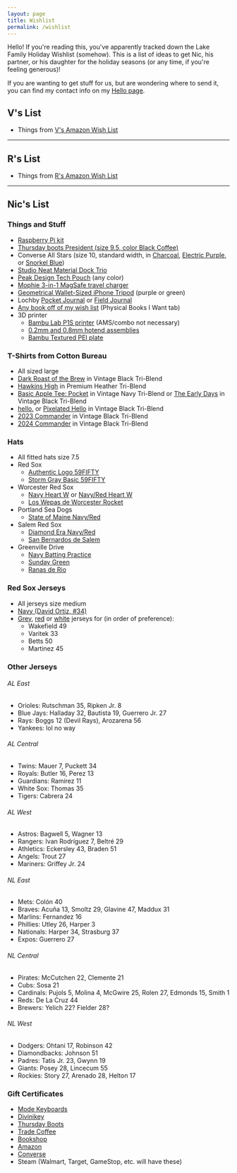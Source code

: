 ```yaml
---
layout: page
title: Wishlist
permalink: /wishlist
---
```


Hello! If you're reading this, you've apparently tracked down the Lake Family Holiday Wishlist (somehow). This is a list of ideas to get Nic, his partner, or his daughter for the holiday seasons (or any time, if you're feeling generous)!

If you are wanting to get stuff for us, but are wondering where to send it, you can find my contact info on my [Hello page](/hello).

## V's List

- Things from [V's Amazon Wish List](https://www.amazon.com/hz/wishlist/ls/2J1F8GO0YW309/ref=nav_wishlist_lists_2)

---

## R's List

- Things from [R's Amazon Wish List](https://www.amazon.com/hz/wishlist/ls/1KI7GH0R68MTX?ref_=wl_share)

---

## Nic's List

### Things and Stuff

- [Raspberry Pi kit](https://vilros.com/products/vilros-raspberry-pi-5-complete-starter-kit?variant=40332876447838)
- [Thursday boots President (size 9.5, color Black Coffee)](https://thursdayboots.com/products/mens-president-lace-up-boot-black-coffee?variant=39293246079066)
- Converse All Stars (size 10, standard width, in [Charcoal](https://www.converse.com/shop/p/chuck-taylor-all-star-classic-unisex-low-top-shoe/M9696MP.html?pid=M9696MP&dwvar_M9696MP_color=charcoal&dwvar_M9696MP_width=standard&styleNo=1J794&pdp=true&cgid=mens-classic-chuck-shoes&vgid=M9166), [Electric Purple](https://www.converse.com/shop/p/chuck-taylor-all-star-classic-unisex-low-top-shoe/M9696MP.html?pid=M9696MP&dwvar_M9696MP_color=electric%20purple&dwvar_M9696MP_width=standard&styleNo=137837F&pdp=true&cgid=mens-classic-chuck-shoes&vgid=M9166), or [Snorkel Blue](https://www.converse.com/shop/p/chuck-taylor-all-star-unisex-low-top-shoe/135514F_100.html?pid=M9696MP&dwvar_M9696MP_size=100&dwvar_M9696MP_color=snorkel%20blue&dwvar_M9696MP_width=standard&styleNo=135514F&pdp=true&cgid=mens-classic-chuck-shoes&buyrec=false))
- [Studio Neat Material Dock Trio](https://www.studioneat.com/products/materialdock)
- [Peak Design Tech Pouch](https://www.peakdesign.com/products/tech-pouch/) (any color)
- [Mophie 3-in-1 MagSafe travel charger](https://www.zagg.com/mophie-3-in-1-travel-charger-with-magsafe/)
- [Geometrical Wallet-Sized iPhone Tripod](https://amzn.to/3yCFobh) (purple or green)
- Lochby [Pocket Journal](https://www.lochby.com/collections/notebooks/products/pocket-journal) or [Field Journal](https://www.lochby.com/collections/notebooks/products/field-journal)
- [Any book off of my wish list](https://docs.google.com/spreadsheets/d/1-1PcHF6xzFKTaTvxnfjm6bVgo4pd5yIr3nbxsbckoFo/edit#gid=37847728) (Physical Books I Want tab)
- 3D printer
  - [Bambu Lab P1S printer](https://us.store.bambulab.com/products/p1s?variant=41516337070216) (AMS/combo not necessary)
  - [0.2mm and 0.8mm hotend assemblies](https://us.store.bambulab.com/products/complete-hotend-assembly-p1p)
  - [Bambu Textured PEI plate](https://us.store.bambulab.com/products/bambu-textured-pei-plate)

### T-Shirts from Cotton Bureau

- All sized large
- [Dark Roast of the Brew](https://cottonbureau.com/p/7956KM/shirt/dark-roast-of-the-brew#/14999374/tee-men-standard-tee-vintage-black-tri-blend-m) in Vintage Black Tri-Blend
- [Hawkins High](https://cottonbureau.com/products/hawkins-high#/1856676/tee-men-standard-tee-premium-heather-tri-blend-s) in Premium Heather Tri-Blend
- [Basic Apple Tee: Pocket](https://cottonbureau.com/products/basic-apple-tee-pocket#/8520701/tee-men-standard-tee-vintage-navy-tri-blend-s) in Vintage Navy Tri-Blend or [The Early Days](https://cottonbureau.com/p/8399R7/shirt/the-early-days#/16543847/tee-men-standard-tee-vintage-black-tri-blend-l) in Vintage Black Tri-Blend
- [hello.](https://cottonbureau.com/products/hello-14#/13684735/tee-men-standard-tee-vintage-black-tri-blend-s) or [Pixelated Hello](https://cottonbureau.com/p/QQ49TF/shirt/pixellated-hello-tee#/13612362/tee-men-standard-tee-vintage-black-tri-blend-l) in Vintage Black Tri-Blend
- [2023 Commander](https://cottonbureau.com/p/3QYPDB/shirt/2023-commander-color-edition#/16825656/tee-men-standard-tee-vintage-black-tri-blend-l) in Vintage Black Tri-Blend
- [2024 Commander](https://cottonbureau.com/p/SZN6YS/shirt/commander-2024-edition#/20105910/tee-men-standard-tee-vintage-black-tri-blend-s) in Vintage Black Tri-Blend

### Hats

- All fitted hats size 7.5
- Red Sox
  - [Authentic Logo 59FIFTY](https://www.neweracap.com/products/boston-red-sox-authentic-collection-59fifty-fitted-1?variant=42671107703011)
  - [Storm Gray Basic 59FIFTY](https://www.neweracap.com/products/boston-red-sox-storm-gray-basic-59fifty-fitted?_pos=24&_fid=a61af9fbe&_ss=c&variant=42646045229283)
- Worcester Red Sox
  - [Navy Heart W](https://woosox.milbstore.com/collections/all-caps/products/pre-sale-worcester-red-sox-navy-heart-w-5950-hat?variant=32307572572196) or [Navy/Red Heart W](https://woosox.milbstore.com/collections/all-caps/products/pre-sale-worcester-red-sox-navy-red-heart-w-5950-hat?variant=32307691257892)
  - [Los Wepas de Worcester Rocket](https://woosox.milbstore.com/collections/all-caps/products/ryl-wht-rocket-wepas-5950-hat-100620?variant=39370254057508)
- Portland Sea Dogs
  - [State of Maine Navy/Red](https://seadogs.milbstore.com/collections/all-caps/products/59fifty-alternative-state-of-maine-players-cap?variant=32210316853326)
- Salem Red Sox
  - [Diamond Era Navy/Red](https://salemsox.milbstore.com/collections/all-caps/products/new-era-59fifty-alternate-cap?variant=30871409721380)
  - [San Bernardos de Salem](https://salemsox.milbstore.com/collections/all-caps/products/new-era-59fifty-san-bernardos-de-salem-game-cap?variant=30610106646564)
- Greenville Drive
  - [Navy Batting Practice](https://drive.milbstore.com/collections/all-caps/products/copy-of-greenville-drive-new-era-navy-59fifty-lp-diamond-era-on-field-road-hat?variant=40546385100855)
  - [Sunday Green](https://drive.milbstore.com/collections/all-caps/products/greenville-drive-new-era-59fifty-lp-sunday-on-field-hat?variant=40546387787831)
  - [Ranas de Rio](https://drive.milbstore.com/collections/all-caps/products/greenville-drive-new-era-copa-ranas-de-los-rio-on-field-hat?variant=39688370061367)

### Red Sox Jerseys

- All jerseys size medium
- [Navy (David Ortiz, #34)](https://www.mlbshop.com/boston-red-sox/mens-boston-red-sox-david-ortiz-nike-navy-alternate-replica-player-jersey/t-25333097+p-0464684556805+z-9-2288905099?_ref=p-DLP:m-GRID:i-r4c0:po-12)
- [Grey](https://www.mlbshop.com/boston-red-sox/mens-boston-red-sox-nike-gray-away-limited-custom-jersey/t-36223086+p-688844381144847+z-9-1821477672?_ref=p-DLP:m-GRID:i-r8c2:po-26), [red](https://www.mlbshop.com/boston-red-sox/mens-boston-red-sox-nike-red-alternate-replica-custom-jersey/t-36556353+p-4742455661610+z-9-1683049964) or [white](https://www.mlbshop.com/boston-red-sox/mens-boston-red-sox-nike-white-home-replica-custom-jersey/t-25229620+p-1431453427610+z-9-1370853318?_ref=p-SFLP:m-GRID:i-r0c1:po-1) jerseys for (in order of preference):
  - Wakefield 49
  - Varitek 33
  - Betts 50
  - Martinez 45

### Other Jerseys

###### AL East

- Orioles: Rutschman 35, Ripken Jr. 8
- Blue Jays: Halladay 32, Bautista 19, Guerrero Jr. 27
- Rays: Boggs 12 (Devil Rays), Arozarena 56
- Yankees: lol no way

###### AL Central

- Twins: Mauer 7, Puckett 34
- Royals: Butler 16, Perez 13
- Guardians: Ramirez 11
- White Sox: Thomas 35
- Tigers: Cabrera 24

###### AL West

- Astros: Bagwell 5, Wagner 13
- Rangers: Ivan Rodríguez 7, Beltré 29
- Athletics: Eckersley 43, Braden 51
- Angels: Trout 27
- Mariners: Griffey Jr. 24

###### NL East

- Mets: Colón 40
- Braves: Acuña 13, Smoltz 29, Glavine 47, Maddux 31
- Marlins: Fernandez 16
- Phillies: Utley 26, Harper 3
- Nationals: Harper 34, Strasburg 37
- Expos: Guerrero 27

###### NL Central

- Pirates: McCutchen 22, Clemente 21
- Cubs: Sosa 21
- Cardinals: Pujols 5, Molina 4, McGwire 25, Rolen 27, Edmonds 15, Smith 1
- Reds: De La Cruz 44
- Brewers: Yelich 22? Fielder 28?

###### NL West

- Dodgers: Ohtani 17, Robinson 42
- Diamondbacks: Johnson 51
- Padres: Tatis Jr. 23, Gwynn 19
- Giants: Posey 28, Lincecum 55
- Rockies: Story 27, Arenado 28, Helton 17

<!-- ### Cookbooks (physical, hardcover pref.)

- [The Food Lab](https://amzn.to/3dU1aJ4)
- [The Flavor Bible](https://amzn.to/3oqcUYq)
- [Cook This Book](https://amzn.to/31JqVH1)
- [Tartine Bread](https://amzn.to/3MFaLFr)
- [The Joy of Cooking](https://amzn.to/3jv9Syo)
- [Just a French Guy Cooking](https://amzn.to/34MpSqv)
- [Jet Tila - 101 Asian Dishes You Need to Cook Before You Die](https://amzn.to/36Vx85Z)
- [On Food & Cooking](https://amzn.to/2FYXclT)
- [Vegetable Simple](https://amzn.to/34rm1QD)
- [In Bibi's Kitchen](https://amzn.to/3iN0DcD) -->

### Gift Certificates

- [Mode Keyboards](https://modedesigns.com/products/gift-card)
- [Divinikey](https://divinikey.com/products/divinikey-gift-card)
- [Thursday Boots](https://thursdayboots.com/products/gift-cards)
- [Trade Coffee](https://www.drinktrade.com/products/gift-coffee-subscription)
- [Bookshop](https://bookshop.org/gift_cards)
- [Amazon](https://www.amazon.com/gift-cards/b?ie=UTF8&node=2238192011)
- [Converse](https://www.converse.com/c/gift-cards)
- Steam (Walmart, Target, GameStop, etc. will have these)
